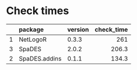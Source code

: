 # Check times

|   |package       |version | check_time|
|:--|:-------------|:-------|----------:|
|1  |NetLogoR      |0.3.3   |        261|
|3  |SpaDES        |2.0.2   |      206.3|
|2  |SpaDES.addins |0.1.1   |      134.3|


